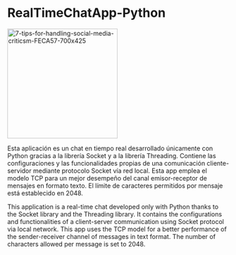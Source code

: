 # RealTimeChatApp-Python

<img width="250" alt="7-tips-for-handling-social-media-criticsm-FECA57-700x425" src="https://github.com/user-attachments/assets/21aea213-13a7-4ef3-879a-6674b4f13112">


Esta aplicación es un chat en tiempo real desarrollado únicamente con Python gracias a la librería Socket y a la librería Threading. Contiene las configuraciones y las funcionalidades propias de una comunicación cliente-servidor mediante protocolo Socket vía red local. Esta app emplea el modelo TCP para un mejor desempeño del canal emisor-receptor de mensajes en formato texto. El límite de caracteres permitidos por mensaje está establecido en 2048.

This application is a real-time chat developed only with Python thanks to the Socket library and the Threading library. It contains the configurations and functionalities of a client-server communication using Socket protocol via local network. This app uses the TCP model for a better performance of the sender-receiver channel of messages in text format. The number of characters allowed per message is set to 2048.

